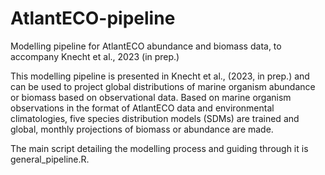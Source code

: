 # AtlantECO-pipeline
Modelling pipeline for AtlantECO abundance and biomass data, to accompany Knecht et al., 2023 (in prep.)

This modelling pipeline is presented in Knecht et al., (2023, in prep.) and can be used to project global distributions of marine organism abundance or biomass based on observational data. Based on marine organism observations in the format of AtlantECO data and environmental climatologies, five species distribution models (SDMs) are trained and global, monthly projections of biomass or abundance are made. 

The main script detailing the modelling process and guiding through it is general_pipeline.R.
